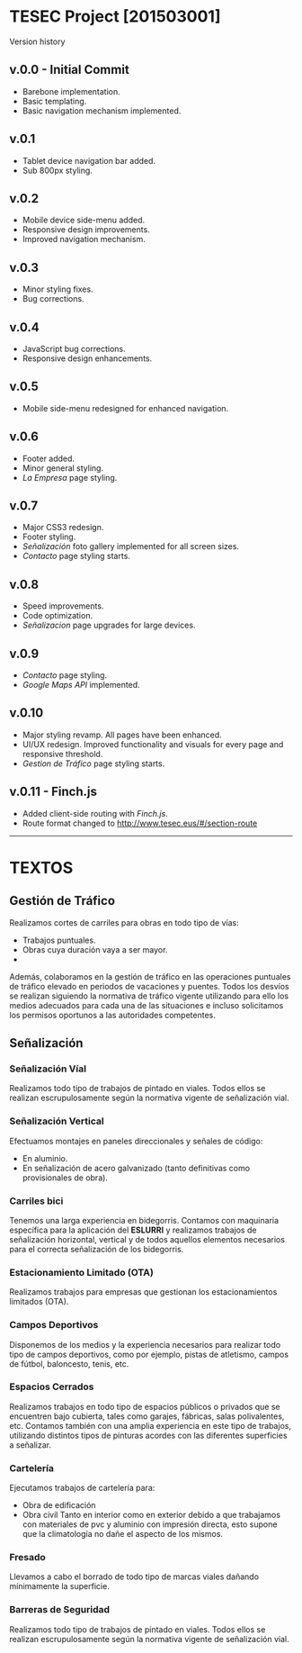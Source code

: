TESEC Project [201503001]
======
Version history

v.0.0 - Initial Commit
------
* Barebone implementation.
* Basic templating.
* Basic navigation mechanism implemented.

v.0.1
------
* Tablet device navigation bar added.
* Sub 800px styling.

v.0.2
------
* Mobile device side-menu added.
* Responsive design improvements.
* Improved navigation mechanism.

v.0.3
------
* Minor styling fixes.
* Bug corrections.

v.0.4
------
* JavaScript bug corrections.
* Responsive design enhancements.

v.0.5
------
* Mobile side-menu redesigned for enhanced navigation.

v.0.6
------
* Footer added.
* Minor general styling.
* _La Empresa_ page styling.

v.0.7
------
* Major CSS3 redesign.
* Footer styling.
* _Señalización_ foto gallery implemented for all screen sizes.
* _Contacto_ page styling starts.

v.0.8
------
* Speed improvements.
* Code optimization.
* _Señalizacion_ page upgrades for large devices.

v.0.9
------
* _Contacto_ page styling.
* _Google Maps API_ implemented.

v.0.10
------
* Major styling revamp. All pages have been enhanced.
* UI/UX redesign. Improved functionality and visuals for every page and responsive threshold.
* _Gestion de Tráfico_ page styling starts.


v.0.11 - Finch.js
------
* Added client-side routing with *Finch.js*.
* Route format changed to http://www.tesec.eus/#/section-route


--------------------------------------------

TEXTOS
======

Gestión de Tráfico
------
Realizamos cortes de carriles para obras en todo tipo de vías:
* Trabajos puntuales.
* Obras cuya duración vaya a ser mayor.
* 
Además, colaboramos en la gestión de tráfico en las operaciones puntuales de tráfico elevado en periodos de vacaciones y puentes. Todos los desvíos se realizan siguiendo la normativa de tráfico vigente utilizando para ello los medios adecuados para cada una de las situaciones e incluso solicitamos los permisos oportunos a las autoridades competentes.


Señalización
------

### Señalización Víal
Realizamos todo tipo de trabajos de pintado en viales.
Todos ellos se realizan escrupulosamente según la normativa vigente de señalización vial.

### Señalización Vertical
Efectuamos montajes en paneles direccionales y señales de código:
* En aluminio.
* En señalización de acero galvanizado (tanto definitivas como provisionales de obra).

### Carriles bici
Tenemos una larga experiencia en bidegorris. Contamos con maquinaria específica para la aplicación del **ESLURRI** y realizamos trabajos de señalización horizontal, vertical y de todos aquellos elementos necesarios para el correcta señalización de los bidegorris.

### Estacionamiento Limitado (OTA)
Realizamos trabajos para empresas que gestionan los estacionamientos limitados (OTA).

### Campos Deportivos
Disponemos de los medios y la experiencia necesarios para realizar todo tipo de campos deportivos, como por ejemplo, pistas de atletismo, campos de fútbol, baloncesto, tenis, etc.

### Espacios Cerrados
Realizamos trabajos en todo tipo de espacios públicos o privados que se encuentren bajo cubierta, tales como garajes, fábricas, salas polivalentes, etc.
Contamos también con una amplia experiencia en este tipo de trabajos, utilizando distintos tipos de pinturas acordes con las diferentes superficies a señalizar.

### Cartelería
Ejecutamos trabajos de cartelería para:
* Obra de edificación
* Obra civil
Tanto en interior como en exterior debido a que trabajamos con materiales de pvc y aluminio con impresión directa, esto supone que la climatología no dañe el aspecto de los mismos.

### Fresado
Llevamos a cabo el borrado de todo tipo de marcas viales dañando mínimamente la superficie.

### Barreras de Seguridad
Realizamos todo tipo de trabajos de pintado en viales.
Todos ellos se realizan escrupulosamente según la normativa vigente de señalización vial.
